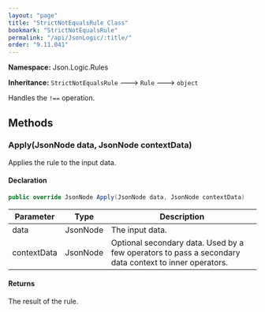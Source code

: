 ```yaml
---
layout: "page"
title: "StrictNotEqualsRule Class"
bookmark: "StrictNotEqualsRule"
permalink: "/api/JsonLogic/:title/"
order: "9.11.041"
---
```

**Namespace:** Json.Logic.Rules

**Inheritance:**
`StrictNotEqualsRule`
 🡒 
`Rule`
 🡒 
`object`

Handles the `!==` operation.

## Methods

### Apply(JsonNode data, JsonNode contextData)

Applies the rule to the input data.

#### Declaration

```c#
public override JsonNode Apply(JsonNode data, JsonNode contextData)
```

| Parameter | Type | Description |
|---|---|---|
| data | JsonNode | The input data. |
| contextData | JsonNode | Optional secondary data.  Used by a few operators to pass a secondary     data context to inner operators. |


#### Returns

The result of the rule.

